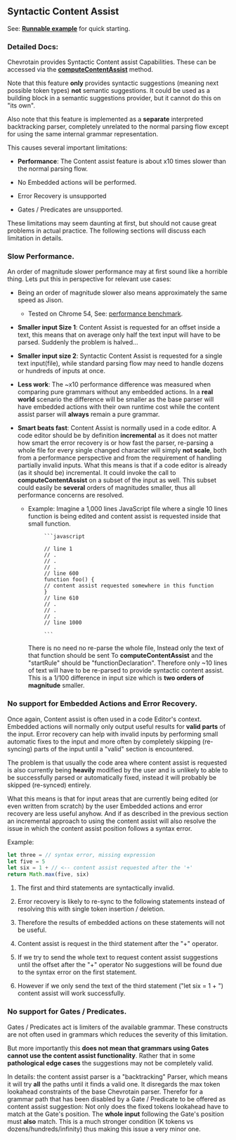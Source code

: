 ## Syntactic Content Assist

See: [**Runnable example**](https://github.com/SAP/chevrotain/blob/master/examples/parser/content_assist/official_feature_content_assist.js) for quick starting.

### Detailed Docs:

Chevrotain provides Syntactic Content assist Capabilities.
These can be accessed via the [**computeContentAssist**](https://sap.github.io/chevrotain/documentation/3_1_0/classes/parser.html#computecontentassist) method.

Note that this feature **only** provides syntactic suggestions (meaning next possible token types) **not** semantic suggestions.
It could be used as a building block in a semantic suggestions provider, but it cannot do this on "its own".

Also note that this feature is implemented as a **separate** interpreted backtracking parser,
completely unrelated to the normal parsing flow except for using the same internal grammar representation.

This causes several important limitations:

*   **Performance**: The Content assist feature is about x10 times slower than the normal parsing flow.

*   No Embedded actions will be performed.

*   Error Recovery is unsupported

*   Gates / Predicates are unsupported.

These limitations may seem daunting at first, but should not cause great problems in actual practice.
The following sections will discuss each limitation in details.

### Slow Performance.

An order of magnitude slower performance may at first sound like a horrible thing.
Lets put this in perspective for relevant use cases:

*   Being an order of magnitude slower also means approximately the same speed as Jison.

    *   Tested on Chrome 54, See: [performance benchmark](https://sap.github.io/chevrotain/performance/).

*   **Smaller input Size 1**: Content Assist is requested for an offset inside a text, this means that on average only half the text input
    will have to be parsed. Suddenly the problem is halved...

*   **Smaller input size 2**: Syntactic Content Assist is requested for a single text input(file), while standard parsing flow may need
    to handle dozens or hundreds of inputs at once.

*   **Less work**: The ~x10 performance difference was measured when comparing pure grammars without any embedded actions.
    In a **real world** scenario the difference will be smaller as the base parser will have embedded actions
    with their own runtime cost while the content assist parser will **always** remain a pure grammar.

*   **Smart beats fast**: Content Assist is normally used in a code editor. A code editor should be by definition
    **incremental** as it does not matter how smart the error recovery is or how fast the parser, re-parsing a whole
    file for every single changed character will simply **not scale**, both from a performance perspective and from the requirement
    of handling partially invalid inputs. What this means is that if a code editor is already (as it should be) incremental.
    It could invoke the call to **computeContentAssist** on a subset of the input as well. This subset could easily
    be **several** orders of magnitudes smaller, thus all performance concerns are resolved.

    *   Example: Imagine a 1,000 lines JavaScript file where a single 10 lines function is being edited and content assist
        is requested inside that small function.

                 ```javascript

                 // line 1
                 // .
                 // .
                 // .
                 // line 600
                 function foo() {
                 // content assist requested somewhere in this function
                 }
                 // line 610
                 // .
                 // .
                 // .
                 // line 1000

                 ```

        There is no need no re-parse the whole file, Instead only the text of that function should be sent
        To **computeContentAssist** and the "startRule" should be "functionDeclaration". Therefore only ~10 lines
        of text will have to be re-parsed to provide syntactic content assist.
        This is a 1/100 difference in input size which is **two orders of magnitude** smaller.

### No support for Embedded Actions and Error Recovery.

Once again, Content assist is often used in a code Editor's context.
Embedded actions will normally only output useful results for **valid parts** of the input.
Error recovery can help with invalid inputs by performing small automatic fixes to the input and more often by completely
skipping (re-syncing) parts of the input until a "valid" section is encountered.

The problem is that usually the code area where content assist is requested is also currently being **heavily** modified by the user
and is unlikely to able to be successfully parsed or automatically fixed, instead it will probably be skipped (re-synced) entirely.

What this means is that for input areas that are currently being edited (or even written from scratch) by the user
Embedded actions and error recovery are less useful anyhow. And if as described in the previous section an incremental approach
to using the content assist will also resolve the issue in which the content assist position follows a syntax error.

Example:

```javascript
let three = // syntax error, missing expression
let five = 5
let six = 1 + // <-- content assist requested after the '+'
return Math.max(five, six)
```

1.  The first and third statements are syntactically invalid.

2.  Error recovery is likely to re-sync to the following statements instead of resolving this with single token insertion / deletion.

3.  Therefore the results of embedded actions on these statements will not be useful.

4.  Content assist is request in the third statement after the "+" operator.

5.  If we try to send the whole text to request content assist suggestions until the offset after the "+" operator
    No suggestions will be found due to the syntax error on the first statement.

6.  However if we only send the text of the third statement ("let six = 1 + ") content assist will work successfully.

### No support for Gates / Predicates.

Gates / Predicates act is limiters of the available grammar. These constructs are not often used in grammars
which reduces the severity of this limitation.

But more importantly this **does not mean that grammars using Gates cannot use the content assist functionality**.
Rather that in some **pathological edge cases** the suggestions may not be completely valid.

In details: the content assist parser is a "backtracking" Parser,
which means it will try **all** the paths until it finds a valid one.
It disregards the max token lookahead constraints of the base Chevrotain parser.
Therefor for a grammar path that has been disabled by a Gate / Predicate to be offered as content assist suggestion:
Not only does the fixed tokens lookahead have to match at the Gate's position.
The **whole input** following the Gate's position must **also** match.
This is a much stronger condition (K tokens vs dozens/hundreds/infinity) thus making this issue a very minor one.
